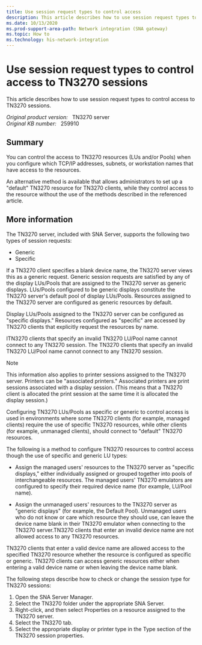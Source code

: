 ```yaml
---
title: Use session request types to control access
description: This article describes how to use session request types to control access to TN3270 sessions.
ms.date: 10/13/2020
ms.prod-support-area-path: Network integration (SNA gateway)
ms.topic: How to
ms.technology: his-network-integration
---
```

# Use session request types to control access to TN3270 sessions

This article describes how to use session request types to control access to TN3270 sessions.

_Original product version:_ &nbsp; TN3270 server  
_Original KB number:_ &nbsp; 259910

## Summary

You can control the access to TN3270 resources (LUs and/or Pools) when you configure which TCP/IP addresses, subnets, or workstation names that have access to the resources.

An alternative method is available that allows administrators to set up a "default" TN3270 resource for TN3270 clients, while they control access to the resource without the use of the methods described in the referenced article.

## More information

The TN3270 server, included with SNA Server, supports the following two types of session requests:

- Generic
- Specific

If a TN3270 client specifies a blank device name, the TN3270 server views this as a generic request. Generic session requests are satisfied by any of the display LUs/Pools that are assigned to the TN3270 server as generic displays. LUs/Pools configured to be generic displays constitute the TN3270 server's default pool of display LUs/Pools. Resources assigned to the TN3270 server are configured as generic resources by default.

Display LUs/Pools assigned to the TN3270 server can be configured as "specific displays." Resources configured as "specific" are accessed by TN3270 clients that explicitly request the resources by name.

ITN3270 clients that specify an invalid TN3270 LU/Pool name cannot connect to any TN3270 session. The TN3270 clients that specify an invalid TN3270 LU/Pool name cannot connect to any TN3270 session.

> [!NOTE]
> This information also applies to printer sessions assigned to the TN3270 server. Printers can be "associated printers." Associated printers are print sessions associated with a display session. (This means that a TN3270 client is allocated the print session at the same time it is allocated the display session.)

Configuring TN3270 LUs/Pools as specific or generic to control access is used in environments where some TN3270 clients (for example, managed clients) require the use of specific TN3270 resources, while other clients (for example, unmanaged clients), should connect to "default" TN3270 resources.

The following is a method to configure TN3270 resources to control access though the use of specific and generic LU types:

- Assign the managed users' resources to the TN3270 server as "specific displays," either individually assigned or grouped together into pools of interchangeable resources. The managed users' TN3270 emulators are configured to specify their required device name (for example, LU/Pool name).

- Assign the unmanaged users' resources to the TN3270 server as "generic displays" (for example, the Default Pool). Unmanaged users who do not know or care which resource they should use, can leave the device name blank in their TN3270 emulator when connecting to the TN3270 server.TN3270 clients that enter an invalid device name are not allowed access to any TN3270 resources.

TN3270 clients that enter a valid device name are allowed access to the specified TN3270 resource whether the resource is configured as specific or generic. TN3270 clients can access generic resources either when entering a valid device name or when leaving the device name blank.

The following steps describe how to check or change the session type for TN3270 sessions:

1. Open the SNA Server Manager.
2. Select the TN3270 folder under the appropriate SNA Server.
3. Right-click, and then select Properties on a resource assigned to the TN3270 server.
4. Select the TN3270 tab.
5. Select the appropriate display or printer type in the Type section of the TN3270 session properties.
